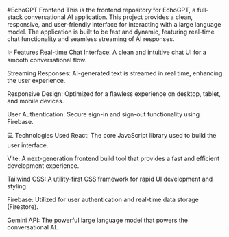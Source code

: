 #EchoGPT Frontend
This is the frontend repository for EchoGPT, a full-stack conversational AI application. This project provides a clean, responsive, and user-friendly interface for interacting with a large language model. The application is built to be fast and dynamic, featuring real-time chat functionality and seamless streaming of AI responses.

✨ Features
Real-time Chat Interface: A clean and intuitive chat UI for a smooth conversational flow.

Streaming Responses: AI-generated text is streamed in real time, enhancing the user experience.

Responsive Design: Optimized for a flawless experience on desktop, tablet, and mobile devices.

User Authentication: Secure sign-in and sign-out functionality using Firebase.

💻 Technologies Used
React: The core JavaScript library used to build the user interface.

Vite: A next-generation frontend build tool that provides a fast and efficient development experience.

Tailwind CSS: A utility-first CSS framework for rapid UI development and styling.

Firebase: Utilized for user authentication and real-time data storage (Firestore).

Gemini API: The powerful large language model that powers the conversational AI.

